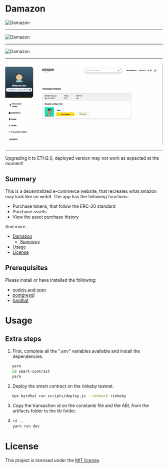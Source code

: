 # Damazon

![Damazon](home.gif)

---

![Damazon](buy-token.gif)

---

![Damazon](buy-asset.gif)

---

![Damazon](asset-history.gif)

---

Upgrading it to ETH2.0, deployed version may not work as expected at the moment!

## Summary

This is a decentralized e-commerce website, that recreates what amazon may look like on web3. The app has the following functions:

- Purchase tokens, that follow the ERC-20 standard
- Purchase assets
- View the asset purchase history

And more..

- [Damazon](#Damazon)
  - [Summary](#summary)
- [Usage](#usage)
- [License](#license)

## Prerequisites

Please install or have installed the following:

- [nodejs and npm](https://nodejs.org/en/download/)
- [postgresql](https://postgresapp.com/)
- [hardhat](https://hardhat.org/)

# Usage

## Extra steps

1. First, complete all the ".env" variables available and install the dependencies.

```bash
   yarn
   cd smart-contract
   yarn
```

2. Deploy the smart contract on the rinkeby testnet.

```bash
   npx hardhat run scripts/deploy.js --network rinkeby
```

3. Copy the transaction id on the constants file and the ABI, from the artifacts folder to the lib folder.

4. ```bash
   cd ..
   yarn run dev
   ```

# License

This project is licensed under the [MIT license](LICENSE).

